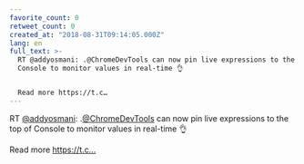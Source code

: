 ```yaml
---
favorite_count: 0
retweet_count: 0
created_at: "2018-08-31T09:14:05.000Z"
lang: en
full_text: >-
  RT @addyosmani: .@ChromeDevTools can now pin live expressions to the top of
  Console to monitor values in real-time 👌


  Read more https://t.c…
---
```


RT [@addyosmani](https://twitter.com/addyosmani):
.[@ChromeDevTools](https://twitter.com/ChromeDevTools) can now pin live
expressions to the top of Console to monitor values in real-time 👌

Read more https://t.c…

